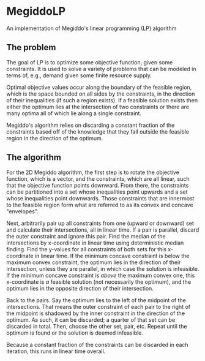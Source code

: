 # MegiddoLP
An implementation of Megiddo's linear programming (LP) algorithm

## The problem

The goal of LP is to optimize some objective function, given some constraints.
It is used to solve a variety of problems that can be modeled in terms of,
e.g., demand given some finite resource supply.

Optimal objective values occur along the boundary of the feasible region, which
is the space bounded on all sides by the constraints, in the direction of their
inequalities (if such a region exists).  If a feasible solution exists then
either the optimum lies at the intersection of two constraints or there are
many optima all of which lie along a single constraint.

Megiddo's algorithm relies on discarding a constant fraction of the constraints
based off of the knowledge that they fall outside the feasible region in the
direction of the optimum.

## The algorithm

For the 2D Megiddo algorithm, the first step is to rotate the objective
function, which is a vector, and the constraints, which are all linear, such
that the objective function points downward.  From there, the constraints can
be partitioned into a set whose inequalities point upwards and a set whose
inequalities point downwards.  Those constraints that are innermost to the
feasible region form what are referred to as its convex and concave
"envelopes".

Next, arbitrarily pair up all constraints from one (upward or downward) set and
calculate their intersections, all in linear time.  If a pair is parallel,
discard the outer constraint and ignore this pair.  Find the median of the
intersections by x-coordinate in linear time using deterministic median
finding.  Find the y-values for all constraints of both sets for this
x-coordinate in linear time.  If the minimum concave constraint is below the
maximum convex constraint, the optimum lies in the direction of their
intersection, unless they are parallel, in which case the solution is
infeasible.  If the minimum concave constraint is *above* the maximum convex
one, this x-coordinate is *a* feasible solution (not necessarily the optimum),
and the optimum lies in the opposite direction of their intersection.

Back to the pairs.  Say the optimum lies to the left of the midpoint of the
intersections.  That means the outer constraint of each pair to the right of
the midpoint is shadowed by the inner constraint in the direction of the
optimum.  As such, it can be discarded; a quarter of that set can be discarded
in total.  Then, choose the other set, pair, etc.  Repeat until the optimum
is found or the solution is deemed infeasible.

Because a constant fraction of the constraints can be discarded in each
iteration, this runs in linear time overall.
